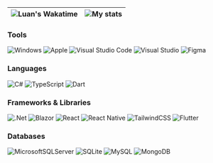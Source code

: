 | ![Luan's Wakatime](https://github-readme-stats.vercel.app/api/wakatime?username=lnngn&hide_progress=true&hide_border=true&theme=transparent&langs_count=4&hide=Lua,JSON) | ![My stats](https://github-readme-stats.vercel.app/api?username=lnngn&theme=transparent&hide_border=true) |
| :---: | :---: | 

### Tools
 ![Windows](https://img.shields.io/badge/Windows-0078D6?style=for-the-badge&color=000AFF) ![Apple](https://img.shields.io/badge/Apple-%23000000.svg?style=for-the-badge&color=000AFF) ![Visual Studio Code](https://img.shields.io/badge/Visual%20Studio%20Code-0078d7.svg?style=for-the-badge&color=000AFF) ![Visual Studio](https://img.shields.io/badge/Visual%20Studio-5C2D91.svg?style=for-the-badge&color=000AFF) ![Figma](https://img.shields.io/badge/figma-%23F24E1E.svg?style=for-the-badge&color=000AFF)
### Languages
![C#](https://img.shields.io/badge/c%23-%23239120.svg?style=for-the-badge&color=000AFF) ![TypeScript](https://img.shields.io/badge/typescript-%23007ACC.svg?style=for-the-badge&color=000AFF) ![Dart](https://img.shields.io/badge/dart-%230175C2.svg?style=for-the-badge&color=000AFF)
### Frameworks & Libraries
![.Net](https://img.shields.io/badge/.NET-5C2D91?style=for-the-badge&color=004970) ![Blazor](https://img.shields.io/badge/blazor-%235C2D91.svg?style=for-the-badge&color=004970) ![React](https://img.shields.io/badge/react-%2320232a.svg?style=for-the-badge&color=004970) ![React Native](https://img.shields.io/badge/react_native-%2320232a.svg?style=for-the-badge&color=004970) ![TailwindCSS](https://img.shields.io/badge/tailwindcss-%2338B2AC.svg?style=for-the-badge&color=004970) ![Flutter](https://img.shields.io/badge/Flutter-%2302569B.svg?style=for-the-badge&color=004970)
### Databases
![MicrosoftSQLServer](https://img.shields.io/badge/Microsoft%20SQL%20Server-CC2927?style=for-the-badge&color=004970) ![SQLite](https://img.shields.io/badge/sqlite-%2307405e.svg?style=for-the-badge&color=004970) ![MySQL](https://img.shields.io/badge/mysql-%2300f.svg?style=for-the-badge&color=004970) ![MongoDB](https://img.shields.io/badge/MongoDB-%234ea94b.svg?style=for-the-badge&color=004970) 



